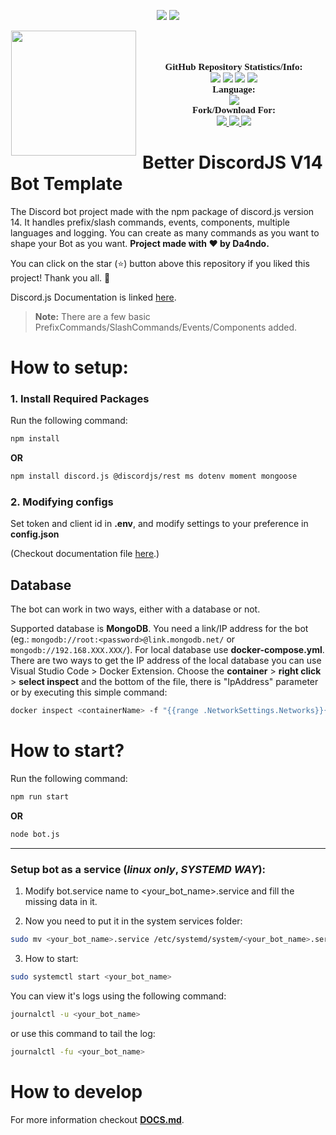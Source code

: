 <p align="center">
    <img src="https://forthebadge.com/images/badges/powered-by-electricity.svg" />
    <img src="https://forthebadge.com/images/badges/powered-by-black-magic.svg" />
</p>

<p align="center">
	<img src="https://cdn.discordapp.com/attachments/781571299385540649/1026575412601565284/0_E7ioyfbvAEI4v8ta.jpeg?width=960&height=540" height="200" style="float: left; margin: 0px 10px 15px 1px;"/> <a style="font-size: 20px"> <a style="font-size: 30px"><br>
</p>

<p align="center">
    <a style="font-size:15px;font-family:verdana"><b>GitHub Repository Statistics/Info:</b></a><br>
    <img src="https://img.shields.io/github/forks/Da4ndo/Better-DiscordJS-V14-Bot-Template?label=Forks&color=lime&logo=githubactions&logoColor=lime">
    <img src="https://img.shields.io/github/stars/Da4ndo/Better-DiscordJS-V14-Bot-Template?label=Stars&color=yellow&logo=reverbnation&logoColor=yellow">
    <img src="https://img.shields.io/github/license/Da4ndo/Better-DiscordJS-V14-Bot-Template?label=License&color=808080&logo=gitbook&logoColor=808080">
    <img src="https://img.shields.io/github/issues/Da4ndo/Better-DiscordJS-V14-Bot-Template?label=Issues&color=red&logo=ifixit&logoColor=red">
    <br>
    <a style="font-size:15px;font-family:verdana"><b>Language:</b></a><br>
    <img src="https://img.shields.io/badge/JavaScript-100000?label=Made%20with:&style=flat&logo=javascript&color=yellow">
    <br>
    <a style="font-size:15px;font-family:verdana"><b>Fork/Download For:</b></a><br>
    <a href="https://replit.com/github/Da4ndo/Better-DiscordJS-V14-Bot-Template">
        <img src="https://img.shields.io/badge/Repl.it-100000?label=Fork%20on:&style=flat&logo=replit&color=808080&logoColor=white">
    </a>
    <a href="https://github.com/Da4ndo/Better-DiscordJS-V14-Bot-Template/archive/refs/heads/main.zip">
        <img src="https://img.shields.io/badge/Visual Studio Code-100000?label=Download%20for:&style=flat&logo=visual studio code&color=blue&logoColor=007ACC">
    </a>
    <a href="https://github.com/Da4ndo/Better-DiscordJS-V14-Bot-Template/fork">
        <img src="https://img.shields.io/badge/GitHub-100000?label=Fork%20on:&style=flat&logo=github&color=808080">
    </a>
</p>

# Better DiscordJS V14 Bot Template

The Discord bot project made with the npm package of discord.js version 14. It handles prefix/slash commands, events, components, multiple languages and logging. You can create as many commands as you want to shape your Bot as you want. **Project made with ❤ by Da4ndo.**

You can click on the star (⭐️) button above this repository if you liked this project! Thank you all. 🙏

Discord.js Documentation is linked [here](https://discord.js.org/#/docs/discord.js/main/general/welcome).

> **Note:** There are a few basic PrefixCommands/SlashCommands/Events/Components added.

# How to setup:

### 1. Install Required Packages

Run the following command:
```bash
npm install
```
**OR**
```bash
npm install discord.js @discordjs/rest ms dotenv moment mongoose
```

### 2. Modifying configs

Set token and client id in **.env**, and modify settings to your preference in **config.json**

(Checkout documentation file [here](https://github.com/Da4ndo/Better-DiscordJS-V14-Bot-Template/blob/main/DOCS.md).)

## Database

The bot can work in two ways, either with a database or not.

Supported database is **MongoDB**. You need a link/IP address for the bot (eg.: `mongodb://root:<password>@link.mongodb.net/` or `mongodb://192.168.XXX.XXX/`). For local database use **docker-compose.yml**. There are two ways to get the IP address of the local database you can use Visual Studio Code > Docker Extension. Choose the **container** > **right click** > **select inspect** and the bottom of the file, there is "IpAddress" parameter or by executing this simple command:
```bash
docker inspect <containerName> -f "{{range .NetworkSettings.Networks}}{{.IPAddress}}{{end}}"
```

# How to start?

Run the following command:
```bash
npm run start
```
**OR**
```bash
node bot.js
```

---------------

### Setup bot as a service (***linux only***, ***SYSTEMD WAY***):

1. Modify bot.service name to <your_bot_name>.service and fill the missing data in it.

2. Now you need to put it in the system services folder:

```bash
sudo mv <your_bot_name>.service /etc/systemd/system/<your_bot_name>.service
```

3. How to start:

```bash
sudo systemctl start <your_bot_name>
```


You can view it's logs using the following command: 
```bash
journalctl -u <your_bot_name>
```
or use this command to tail the log:
```bash
journalctl -fu <your_bot_name>
```

# How to develop

For more information checkout [**DOCS.md**](https://github.com/Da4ndo/Better-DiscordJS-V14-Bot-Template/blob/main/DOCS.md).
